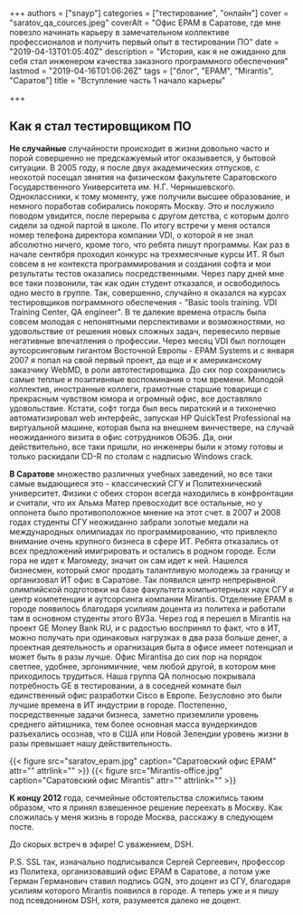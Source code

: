 +++
authors = ["snayp"]
categories = ["тестирование", "онлайн"]
cover = "saratov_qa_cources.jpeg"
coverAlt = "Офис EPAM в Саратове, где мне повезло начинать карьеру в замечательном коллективе профессионалов и получить первый опыт в тестировании ПО"
date = "2019-04-13T01:05:40Z"
description = "История, как я не ожиданно для себя стал инженером качества заказного программного обеспечения"
lastmod = "2019-04-16T01:06:26Z"
tags = ["блог", "EPAM", "Mirantis", "Саратов"]
title = "Вступление часть 1 начало карьеры"

+++

## Как я стал тестировщиком ПО

**Не случайные** случайности происходит в жизни довольно часто и порой совершенно не предскажуемый итог оказывается, у бытовой ситуации. В 2005 году, я после двух академических отпусков, с неохотой посещал зянятия на физическом факультете Саратовского Государственного Университета им. Н.Г. Чернышевского. Одноклассники, к тому моменту, уже получили высшее образование, и немного поработав собирались покорять Москву. Это и послужило поводом увидится, после  перерыва с другом детства, с которым долго сидели за одной партой в школе. По итогу встречи у меня остался номер телефона директора компании VDI, о которой я не знал абсолютно ничего, кроме того, что ребята пишут программы. Как раз в начале сентября проходил конкурс на трехмесячные курсы ИТ. Я был совсем в не контекста программирования и создания софта и мои результаты тестов оказались посредственными. Через пару дней мне все таки позвонили, так как один студент отказался,  и освободилось одно место в группе. Так, совершенно, случайно я оказался на курсах тестировщиков пограммного обеспечения - "Basic tools training. VDI Training Center, QA engineer". В те далекие времена отрасль была совсем молодая с непонятными перспективами и возможностями, но удовольствие от решения новых сложных задач, перевесило первые негативные впечатления о профессии. Через месяц VDI был поглощен аутсорсинговым гигантом Восточной Европы - EPAM Systems и с января 2007 я попал на свой первый проект, да еще и к американскому заказчику WebMD, в роли автотестировщика. До сих пор сохранились самые теплые и позитивняые воспоминания о том времени. Молодой коллектив, иностранные коллеги, грамотные старшие товарищи с прекрасным чувством юмора и огромный офис, все доставляло удовольствие. Кстати, софт тогда был весь пиратский и я тихонечко автоматизировал web интерфейс, запуская HP QuickTest Professional на виртуальной машине, которая была на внешнем винчествере, на случай неожиданного визита в офис сотрудников ОБЭБ. Да, они действительно, все таки пришли, но инженеры были к этому готовы и только раскидали CD-R по столам с надписью Windows crack.

**В Саратове** множество различных учебных заведений, но все таки самые выдающиеся это - классический СГУ и Политехнический университет. Физики с обеих сторон всегда находились в конфронтации и считали, что их Альма Матер превосходит все остальные, но у оппонета было противоположное мнение на этот счет. в 2007 и 2008 годах студенты СГУ неожиданно забрали золотые медали на международных олимпиадах по программированию, что привлекло внимание очень крупного бизнеса в сфере ИТ. Ребята отказались от всех предложений имигрировать и остались в родном городе. Если гора не идет к Магомеду, значит он сам идет к ней. Нашелся бизнесмен, который смог продать талантливую молодежь за границу и организовал ИТ офис в Саратове. Так появился центр непрерывной олимпийской подготовки на базе факультета компьютернызх наук СГУ и центр компетенции и аутсорсинга компании Mirantis. Отделение EPAM в городе появилось благодаря усилиям доцента из политеха и работали там в основном студенты этого ВУЗа. Через год я перешел в Mirantis на проект GE Money Bank RU, и с радостью воспринял то факт, что в ИТ, можно получать при одинаковых нагрузках в два раза больше денег, а проектная деятельность и орагнизация быта в офисе имеет потенциал и может быть в разы лучше. Офис Mirantisa до сих пор на порядок светлее, удобнее, эргонимичние, чем любой другой, в котором мне приходилось трудиться. Наша группа QA полносью покрывала потребность GE в тестировании, а в соседней комнате был единственный офис разработки Cisco в Европе. Безусловно это были лучшие времена в ИТ индустрии в городе. Постепенно, посредственные задачи бизнеса, заметно приземлили уровень среднего айтишника, тем более основная масса вундеркиндов разъехались осознав, что в США или Новой Зелендии уровень жизни в разы превышает нашу действительность.

{{< figure src="saratov_epam.jpg" caption="Саратовский офис EPAM" attr="" attrlink="" >}}
{{< figure src="Mirantis-office.jpg" caption="Саратовский офис Mirantis" attr="" attrlink="" >}}

**К концу 2012** года, сечмейные обстоятельства сложились таким образом, что я принял взвешенное решение переехать в Москву. Как сложилась у меня жизнь в городе Москва, расскажу в следующем посте.

До скорых встреч в эфире!
С уважением, DSH.

P.S. SSL так, изначально подписывался Сергей Сергеевич, профессор из Политеха, организовавший офис EPAM в Саратове, а потом уже Герман Германович ставил подпись GGN, это доцент из СГУ, благодаря усилиям которого Mirantis появился в городе. А теперь уже и я пишу под псевдонином DSH, хотя, разумеется далеко не доцент.
